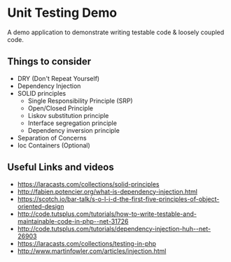Unit Testing Demo
===================
A demo application to demonstrate writing testable code & loosely coupled code. 

## Things to consider
* DRY (Don't Repeat Yourself)
* Dependency Injection
* SOLID principles
    - Single Responsibility Principle (SRP)
    - Open/Closed Principle 
    - Liskov substitution principle
    - Interface segregation principle
    - Dependency inversion principle
* Separation of Concerns
* Ioc Containers (Optional)

## Useful Links and videos
* https://laracasts.com/collections/solid-principles
* http://fabien.potencier.org/what-is-dependency-injection.html
* https://scotch.io/bar-talk/s-o-l-i-d-the-first-five-principles-of-object-oriented-design
* http://code.tutsplus.com/tutorials/how-to-write-testable-and-maintainable-code-in-php--net-31726
* http://code.tutsplus.com/tutorials/dependency-injection-huh--net-26903
* https://laracasts.com/collections/testing-in-php
* http://www.martinfowler.com/articles/injection.html

